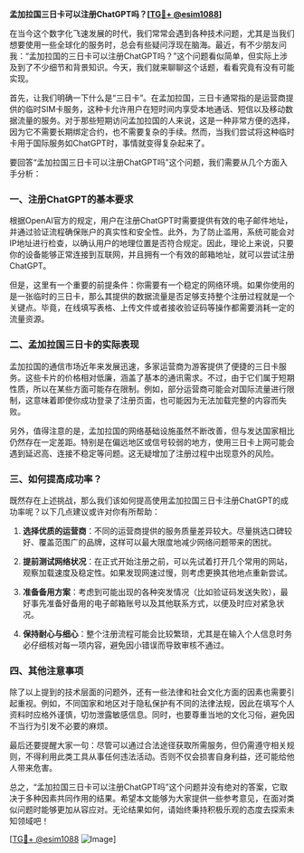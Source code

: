 **孟加拉国三日卡可以注册ChatGPT吗？[[TG💪+ @esim1088](https://t.me/s/esim1088)]**

在当今这个数字化飞速发展的时代，我们常常会遇到各种技术问题，尤其是当我们想要使用一些全球化的服务时，总会有些疑问浮现在脑海。最近，有不少朋友问我：“孟加拉国的三日卡可以注册ChatGPT吗？”这个问题看似简单，但实际上涉及到了不少细节和背景知识。今天，我们就来聊聊这个话题，看看究竟有没有可能实现。

首先，让我们明确一下什么是“三日卡”。在孟加拉国，三日卡通常指的是运营商提供的临时SIM卡服务，这种卡允许用户在短时间内享受本地通话、短信以及移动数据流量的服务。对于那些短期访问孟加拉国的人来说，这是一种非常方便的选择，因为它不需要长期绑定合约，也不需要复杂的手续。然而，当我们尝试将这种临时卡用于国际服务如ChatGPT时，事情就变得复杂起来了。

要回答“孟加拉国三日卡可以注册ChatGPT吗”这个问题，我们需要从几个方面入手分析：

### 一、注册ChatGPT的基本要求

根据OpenAI官方的规定，用户在注册ChatGPT时需要提供有效的电子邮件地址，并通过验证流程确保账户的真实性和安全性。此外，为了防止滥用，系统可能会对IP地址进行检查，以确认用户的地理位置是否符合规定。因此，理论上来说，只要你的设备能够正常连接到互联网，并且拥有一个有效的邮箱地址，就可以尝试注册ChatGPT。

但是，这里有一个重要的前提条件：你需要有一个稳定的网络环境。如果你使用的是一张临时的三日卡，那么其提供的数据流量是否足够支持整个注册过程就是一个关键点。毕竟，在线填写表格、上传文件或者接收验证码等操作都需要消耗一定的流量资源。

### 二、孟加拉国三日卡的实际表现

孟加拉国的通信市场近年来发展迅速，多家运营商为游客提供了便捷的三日卡服务。这些卡片的价格相对低廉，涵盖了基本的通讯需求。不过，由于它们属于短期性质，所以在某些方面可能存在限制。例如，部分运营商可能会对国际流量进行限制，这意味着即使你成功登录了注册页面，也可能因为无法加载完整的内容而失败。

另外，值得注意的是，孟加拉国的网络基础设施虽然不断改善，但与发达国家相比仍然存在一定差距。特别是在偏远地区或信号较弱的地方，使用三日卡上网可能会遇到延迟高、连接不稳定等问题。这无疑增加了注册过程中出现意外的风险。

### 三、如何提高成功率？

既然存在上述挑战，那么我们该如何提高使用孟加拉国三日卡注册ChatGPT的成功率呢？以下几点建议或许对你有所帮助：

1. **选择优质的运营商**：不同的运营商提供的服务质量差异较大。尽量挑选口碑较好、覆盖范围广的品牌，这样可以最大限度地减少网络问题带来的困扰。
   
2. **提前测试网络状况**：在正式开始注册之前，可以先试着打开几个常用的网站，观察加载速度及稳定性。如果发现网速过慢，则考虑更换其他地点重新尝试。
   
3. **准备备用方案**：考虑到可能出现的各种突发情况（比如验证码发送失败），最好事先准备好备用的电子邮箱账号以及其他联系方式，以便及时应对紧急状况。

4. **保持耐心与细心**：整个注册流程可能会比较繁琐，尤其是在输入个人信息时务必仔细核对每一项内容，避免因小错误而导致审核不通过。

### 四、其他注意事项

除了以上提到的技术层面的问题外，还有一些法律和社会文化方面的因素也需要引起重视。例如，不同国家和地区对于隐私保护有不同的法律法规，因此在填写个人资料时应格外谨慎，切勿泄露敏感信息。同时，也要尊重当地的文化习俗，避免因不当行为引发不必要的麻烦。

最后还要提醒大家一句：尽管可以通过合法途径获取所需服务，但仍需遵守相关规则，不得利用此类工具从事任何违法活动。否则不仅会损害自身利益，还可能给他人带来危害。

总之，“孟加拉国三日卡可以注册ChatGPT吗”这个问题并没有绝对的答案，它取决于多种因素共同作用的结果。希望本文能够为大家提供一些参考意见，在面对类似问题时能够更加从容应对。无论结果如何，请始终秉持积极乐观的态度去探索未知领域吧！

[[TG💪+ @esim1088](https://t.me/s/esim1088) ![Image](https://i.postimg.cc/4NQfJmqS/Snipaste-2025-05-13-00-14-12.png)]